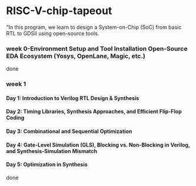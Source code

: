 # RISC-V-chip-tapeout
"In this program, we learn to design a System-on-Chip (SoC) from basic RTL to GDSII using open-source tools.

### week 0-Environment Setup and Tool Installation Open-Source EDA Ecosystem (Yosys, OpenLane, Magic, etc.)
done

### week 1
  #### Day 1: Introduction to Verilog RTL Design & Synthesis
#### Day 2: Timing Libraries, Synthesis Approaches, and Efficient Flip-Flop Coding
#### Day 3: Combinational and Sequential Optimization
#### Day 4: Gate-Level Simulation (GLS), Blocking vs. Non-Blocking in Verilog, and Synthesis-Simulation Mismatch
#### Day 5: Optimization in Synthesis

done

